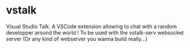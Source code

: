 # vstalk
Visual Studio Talk. A VSCode extension allowing to chat with a random developper around the world ! To be used with the vstalk-serv websocket server (Or any kind of webserver you wanna build really...)
